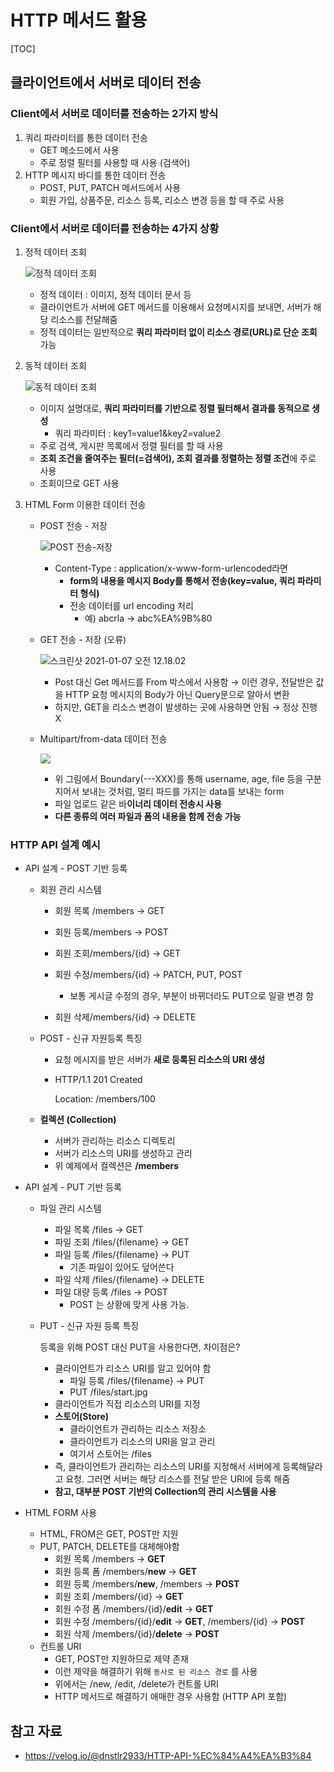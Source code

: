 # HTTP 메서드 활용

[TOC]

## 클라이언트에서 서버로 데이터 전송

### Client에서 서버로 데이터를 전송하는 2가지 방식

1. 쿼리 파라미터를 통한 데이터 전송
   - GET 메소드에서 사용
   - 주로 정렬 필터를 사용할 때 사용 (검색어)
2. HTTP 메시지 바디를 통한 데이터 전송
   - POST, PUT, PATCH 메서드에서 사용
   - 회원 가입, 상품주문, 리소스 등록, 리소스 변경 등을 할 때 주로 사용

### Client에서 서버로 데이터를 전송하는 4가지 상황

1. 정적 데이터 조회

   ![정적 데이터 조회](https://media.vlpt.us/images/dnstlr2933/post/1790d3d1-1318-4056-ac3d-9c06efb3650e/%E1%84%89%E1%85%B3%E1%84%8F%E1%85%B3%E1%84%85%E1%85%B5%E1%86%AB%E1%84%89%E1%85%A3%E1%86%BA%202021-01-03%20%E1%84%8B%E1%85%A9%E1%84%92%E1%85%AE%202.00.34.png)

   - 정적 데이터 : 이미지, 정적 데이터 문서 등
   - 클라이언트가 서버에 GET 메서드를 이용해서 요청메시지를 보내면, 서버가 해당 리소스를 전달해줌
   - 정적 데이터는 일반적으로 **쿼리 파라미터 없이 리소스 경로(URL)로 단순 조회** 가능

2. 동적 데이터 조회

   ![동적 데이터 조회](https://media.vlpt.us/images/dnstlr2933/post/75bc2600-1941-4f30-9290-11c47d9d87a4/%E1%84%89%E1%85%B3%E1%84%8F%E1%85%B3%E1%84%85%E1%85%B5%E1%86%AB%E1%84%89%E1%85%A3%E1%86%BA%202021-01-03%20%E1%84%8B%E1%85%A9%E1%84%92%E1%85%AE%202.11.43.png)

   - 이미지 설명대로, **쿼리 파라미터를 기반으로 정렬 필터해서 결과를 동적으로 생성**
     - 쿼리 파라미터 : key1=value1&key2=value2
   - 주로 검색, 게시판 목록에서 정렬 필터를 할 때 사용
   - **조회 조건을 줄여주는 필터(=검색어), 조회 결과를 정렬하는 정렬 조건**에 주로 사용
   - 조회이므로 GET 사용

3. HTML Form 이용한 데이터 전송

   - POST 전송 - 저장

     ![POST 전송-저장](https://media.vlpt.us/images/dnstlr2933/post/817463a2-8dce-48c7-9e2e-2d908d7a2b28/%E1%84%89%E1%85%B3%E1%84%8F%E1%85%B3%E1%84%85%E1%85%B5%E1%86%AB%E1%84%89%E1%85%A3%E1%86%BA%202021-01-03%20%E1%84%8B%E1%85%A9%E1%84%92%E1%85%AE%202.55.48.png)

     - Content-Type : application/x-www-form-urlencoded라면
       - **form의 내용을 메시지 Body를 통해서 전송(key=value, 쿼리 파라미터 형식)**
       - 전송 데이터를 url encoding 처리
         - 예) abcrla -> abc%EA%9B%80

   - GET 전송 - 저장 (오류)

     ![스크린샷 2021-01-07 오전 12.18.02](https://media.vlpt.us/images/dnstlr2933/post/d7518bef-bada-4ad9-9702-1ad70ab6a883/%E1%84%89%E1%85%B3%E1%84%8F%E1%85%B3%E1%84%85%E1%85%B5%E1%86%AB%E1%84%89%E1%85%A3%E1%86%BA%202021-01-07%20%E1%84%8B%E1%85%A9%E1%84%8C%E1%85%A5%E1%86%AB%2012.18.02.png)

     - Post 대신 Get 메서드를 From 박스에서 사용함  → 이런 경우, 전달받은 값을 HTTP 요청 메시지의 Body가 아닌 Query문으로 알아서 변환
     - 하지만, GET을 리소스 변경이 발생하는 곳에 사용하면 안됨 → 정상 진행 X

   - Multipart/from-data 데이터 전송

      ![](https://media.vlpt.us/images/dnstlr2933/post/296861ed-bce7-431f-8e3c-13a0b0f73d18/%E1%84%89%E1%85%B3%E1%84%8F%E1%85%B3%E1%84%85%E1%85%B5%E1%86%AB%E1%84%89%E1%85%A3%E1%86%BA%202021-01-09%20%E1%84%8B%E1%85%A9%E1%84%92%E1%85%AE%2010.16.57.png)

     - 위 그림에서 Boundary(---XXX)를 통해  username, age, file 등을 구분지어서 보내는 것처럼, 멀티 파드를 가지는 data를 보내는 form
     - 파일 업로드 같은 바**이너리 데이터 전송시 사용**
     - **다른 종류의 여러 파일과 폼의 내용을 함께 전송 가능**



### HTTP API 설계 예시

- API 설계 - POST 기반 등록

  - 회원 관리 시스템

    - 회원 목록 /members → GET
    - 회원 등록/members → POST

    - 회원 조회/members/{id} → GET
    - 회원 수정/members/{id} → PATCH, PUT, POST
      - 보통 게시글 수정의 경우, 부분이 바뀌더라도 PUT으로 일괄 변경 함
    - 회원 삭제/members/{id} → DELETE

  - POST - 신규 자원등록 특징

    - 요청 메시지를 받은 서버가 **새로 등록된 리소스의 URI 생성**

    - HTTP/1.1 201 Created

      Location: /members/100

  - **컬렉션 (Collection)**

    - 서버가 관리하는 리소스 디렉토리
    - 서버가 리소스의 URI를 생성하고 관리
    - 위 예제에서 컬렉션은 **/members**

- API 설계 - PUT 기반 등록

  - 파일 관리 시스템

    - 파일 목록 /files → GET
    - 파일 조회 /files/{filename} → GET
    - 파일 등록 /files/{filename} → PUT
      - 기존 파일이 있어도 덮어쓴다
    - 파일 삭제 /files/{filename} → DELETE
    - 파일 대량 등록 /files → POST
      - POST 는 상황에 맞게 사용 가능.

  - PUT - 신규 자원 등록 특징

    등록을 위해 POST 대신 PUT을 사용한다면, 차이점은?

    - 클라이언트가 리소스 URI를 알고 있어야 함
      - 파일 등록 /files/{filename} → PUT
      - PUT /files/start.jpg
    - 클라이언트가 직접 리소스의 URI를 지정
    - **스토어(Store)**
      - 클라이언트가 관리하는 리소스 저장소
      - 클라이언트가 리소스의 URI을 알고 관리
      - 여기서 스토어는 /files
    - 즉, 클라이언트가 관리하는 리소스의 URI를 지정해서 서버에게 등록해달라고 요청. 그러면 서버는 해당 리소스를 전달 받은 URI에 등록 해줌
    - **참고, 대부분 POST 기반의 Collection의 관리 시스템을 사용**

- HTML FORM 사용
  - HTML, FROM은 GET, POST만 지원
  - PUT, PATCH, DELETE를 대체해야함
    - 회원 목록 /members → **GET**
    - 회원 등록 폼 /members/**new** → **GET**
    - 회원 등록 /members/**new**, /members → **POST**
    - 회원 조회 /members/{id} → **GET**
    - 회원 수정 폼 /members/{id}/**edit** → **GET**
    - 회원 수정 /members/{id}/**edit** → **GET**, /members/{id} → **POST**
    - 회원 삭제 /members/{id}/**delete** → **POST**
  - 컨트롤 URI
    - GET, POST만 지원하므로 제약 존재
    - 이런 제약을 해결하기 위해 `동사로 된 리소스 경로` 를 사용
    - 위에서는  /new, /edit, /delete가 컨트롤 URI
    - HTTP 메서드로 해결하기 애매한 경우 사용함 (HTTP API 포함)



## 참고 자료

- https://velog.io/@dnstlr2933/HTTP-API-%EC%84%A4%EA%B3%84 